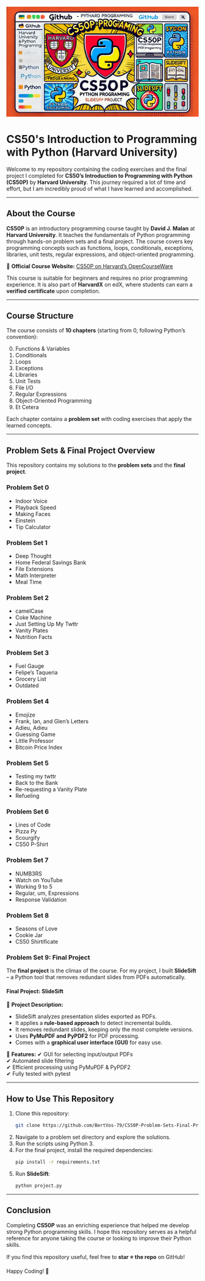 ![CS50P Banner](image/CS50P_image.webp)

# CS50's Introduction to Programming with Python (Harvard University)

Welcome to my repository containing the coding exercises and the final project I completed for **CS50’s Introduction to Programming with Python (CS50P)** by **Harvard University**. This journey required a lot of time and effort, but I am incredibly proud of what I have learned and accomplished.

---

## About the Course

**CS50P** is an introductory programming course taught by **David J. Malan** at **Harvard University**. It teaches the fundamentals of Python programming through hands-on problem sets and a final project. The course covers key programming concepts such as functions, loops, conditionals, exceptions, libraries, unit tests, regular expressions, and object-oriented programming.

📌 **Official Course Website:** [CS50P on Harvard’s OpenCourseWare](https://cs50.harvard.edu/python/2022/)

This course is suitable for beginners and requires no prior programming experience. It is also part of **HarvardX** on edX, where students can earn a **verified certificate** upon completion.

---

## Course Structure

The course consists of **10 chapters** (starting from 0, following Python’s convention):

0. Functions & Variables
1. Conditionals
2. Loops
3. Exceptions
4. Libraries
5. Unit Tests
6. File I/O
7. Regular Expressions
8. Object-Oriented Programming
9. Et Cetera

Each chapter contains a **problem set** with coding exercises that apply the learned concepts.

---

## Problem Sets & Final Project Overview

This repository contains my solutions to the **problem sets** and the **final project**.

### **Problem Set 0**
- Indoor Voice
- Playback Speed
- Making Faces
- Einstein
- Tip Calculator

### **Problem Set 1**
- Deep Thought
- Home Federal Savings Bank
- File Extensions
- Math Interpreter
- Meal Time

### **Problem Set 2**
- camelCase
- Coke Machine
- Just Setting Up My Twttr
- Vanity Plates
- Nutrition Facts

### **Problem Set 3**
- Fuel Gauge
- Felipe’s Taqueria
- Grocery List
- Outdated

### **Problem Set 4**
- Emojize
- Frank, Ian, and Glen’s Letters
- Adieu, Adieu
- Guessing Game
- Little Professor
- Bitcoin Price Index

### **Problem Set 5**
- Testing my twttr
- Back to the Bank
- Re-requesting a Vanity Plate
- Refueling

### **Problem Set 6**
- Lines of Code
- Pizza Py
- Scourgify
- CS50 P-Shirt

### **Problem Set 7**
- NUMB3RS
- Watch on YouTube
- Working 9 to 5
- Regular, um, Expressions
- Response Validation

### **Problem Set 8**
- Seasons of Love
- Cookie Jar
- CS50 Shirtificate

### **Problem Set 9: Final Project**
The **final project** is the climax of the course. For my project, I built **SlideSift** – a Python tool that removes redundant slides from PDFs automatically.

#### **Final Project: SlideSift**
📌 **Project Description:**
- SlideSift analyzes presentation slides exported as PDFs.
- It applies a **rule-based approach** to detect incremental builds.
- It removes redundant slides, keeping only the most complete versions.
- Uses **PyMuPDF and PyPDF2** for PDF processing.
- Comes with a **graphical user interface (GUI)** for easy use.

📌 **Features:**
✔ GUI for selecting input/output PDFs  
✔ Automated slide filtering  
✔ Efficient processing using PyMuPDF & PyPDF2  
✔ Fully tested with pytest  

---

## How to Use This Repository

1. Clone this repository:
   ```bash
   git clone https://github.com/BertVos-79/CS50P-Problem-Sets-Final-Project.git
   ```
2. Navigate to a problem set directory and explore the solutions.
3. Run the scripts using Python 3.
4. For the final project, install the required dependencies:
   ```bash
   pip install -r requirements.txt
   ```
5. Run **SlideSift**:
   ```bash
   python project.py
   ```

---

## Conclusion

Completing **CS50P** was an enriching experience that helped me develop strong Python programming skills. I hope this repository serves as a helpful reference for anyone taking the course or looking to improve their Python skills.

If you find this repository useful, feel free to **star ⭐ the repo** on GitHub!

Happy Coding! 🚀
